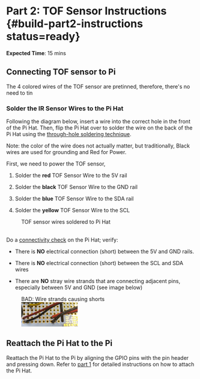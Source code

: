 # Part 2: TOF Sensor Instructions {#build-part2-instructions status=ready}

**Expected Time**: 15 mins

## Connecting TOF sensor to Pi

The 4 colored wires of the TOF sensor are pretinned, therefore, there's no need to tin

### Solder the IR Sensor Wires to the Pi Hat

Following the diagram below, insert a wire into the correct hole in the front of the Pi Hat. Then, flip the Pi Hat over to solder the wire on the back of the Pi Hat using the [through-hole soldering technique](#prereq-solder-through-hole).

Note: the color of the wire does not actually matter, but traditionally, Black wires are used for grounding and Red for Power.

First, we need to power the TOF sensor,

1. Solder the **red** TOF Sensor Wire to the 5V rail

2. Solder the **black** TOF Sensor Wire to the GND rail

3. Solder the **blue** TOF Sensor Wire to the SDA rail

4. Solder the **yellow** TOF Sensor Wire to the SCL


<figure>
   <figcaption>TOF sensor wires soldered to Pi Hat</figcaption>
   <img style='width:300px' src=""/>
</figure>

<div class='check' markdown="1">

Do a [connectivity check](https://docs.duckietown.org/daffy/opmanual_sky/out/build_multimeter.html) on the Pi Hat; verify:

- There is **NO** electrical connection (short) between the 5V and GND rails.

- There is **NO** electrical connection (short) between the SCL and SDA wires

- There are **NO** stray wire strands that are connecting adjacent pins, especially between 5V and GND (see image below)

</div>

<figure>
   <figcaption>BAD: Wire strands causing shorts</figcaption>
   <img style='width:150px' src="photos/pi-hat-soldered-bad.jpg"/>
</figure>


## Reattach the Pi Hat to the Pi

Reattach the Pi Hat to the Pi by aligning the GPIO pins with the pin header and pressing down. Refer to [part 1](#build-part1-attach-pihat) for detailed instructions on how to attach the Pi Hat.
